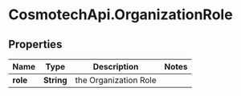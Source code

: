 # CosmotechApi.OrganizationRole

## Properties

Name | Type | Description | Notes
------------ | ------------- | ------------- | -------------
**role** | **String** | the Organization Role | 


